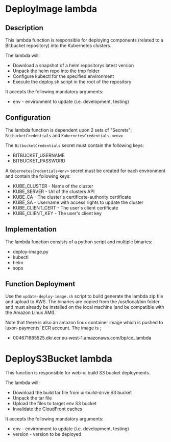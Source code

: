# DeployImage lambda

## Description

This lambda function is responsible for deploying components (related to a Bitbucket repository) into the Kubernetes clusters.

The lambda will:
- Download a snapshot of a helm repositorys latest version
- Unpack the helm repo into the tmp folder
- Configure kubectl for the specified environment
- Execute the deploy.sh script in the root of the repository

It accepts the following mandatory arguments:
- env - environment to update (i.e. development, testing)

## Configuration

The lambda function is dependent upon 2 sets of "Secrets"; `BitbucketCredentials` and `KubernetesCredentials-<env>`

The `BitbucketCredentials` secret must contain the following keys:
- BITBUCKET_USERNAME
- BITBUCKET_PASSWORD

A `KubernetesCredentials<env>` secret must be created for each environment and contain the following keys:
- KUBE_CLUSTER - Name of the cluster
- KUBE_SERVER - Url of the clusters API
- KUBE_CA - The cluster's certificate-authority certificate
- KUBE_SA - Username with access rights to update the cluster
- KUBE_CLIENT_CERT - The user's client certificate
- KUBE_CLIENT_KEY - The user's client key

## Implementation

The lambda function consists of a python script and multiple binaries:
- deploy-image.py
- kubectl
- helm
- sops

## Function Deployment

Use the `update-deploy-image.sh` script to build generate the lambda zip file and upload to AWS. The binaries are copied from the /usr/local/bin folder and must already be installed on the local machine (and be compatible with the Amazon Linux AMI).

Note that  there is also an amazon linux container image which is pushed to luxon-payments' ECR account. The image is ; 
* 004671885525.dkr.ecr.eu-west-1.amazonaws.com/bp/cd_lambda


# DeployS3Bucket lambda

This function is responsible for web-ui build S3 bucket deployments.

The lambda will:
- Download the build tar file from ui-build-drive S3 bucket
- Unpack the tar file 
- Upload the files to target env S3 bucket
- Invalidate the CloudFront caches

It accepts the following mandatory arguments:
- env - environment to update (i.e. development, testing)
- version - version to be deployed